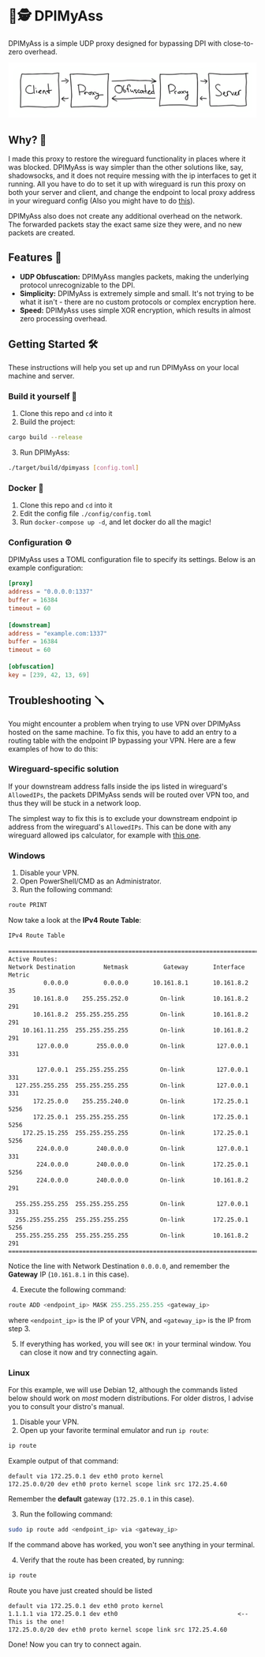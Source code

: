 # 🖕🕵 DPIMyAss

DPIMyAss is a simple UDP proxy designed for bypassing DPI with close-to-zero overhead.

![Funny image showing network architecture](./assets/network.svg)

## Why? 🤔

I made this proxy to restore the wireguard functionality in places where it was blocked. DPIMyAss is way simpler than the other solutions like, say, shadowsocks, and it does not require messing with the ip interfaces to get it running. All you have to do to set it up with wireguard is run this proxy on both your server and client, and change the endpoint to local proxy address in your wireguard config (Also you might have to do [this](#wireguard-specific-solution)).

DPIMyAss also does not create any additional overhead on the network. The forwarded packets stay the exact same size they were, and no new packets are created.

## Features 🚀

- **UDP Obfuscation:** DPIMyAss mangles packets, making the underlying protocol unrecognizable to the DPI.
- **Simplicity:** DPIMyAss is extremely simple and small. It's not trying to be what it isn't - there are no custom protocols or complex encryption here.
- **Speed:** DPIMyAss uses simple XOR encryption, which results in almost zero processing overhead.

## Getting Started 🛠️

These instructions will help you set up and run DPIMyAss on your local machine and server.

### Build it yourself 🔨
1. Clone this repo and `cd` into it
2. Build the project:
```bash
cargo build --release
```
3. Run DPIMyAss:
```bash
./target/build/dpimyass [config.toml]
```

### Docker 🐋
1. Clone this repo and `cd` into it
2. Edit the config file `./config/config.toml`
3. Run `docker-compose up -d`, and let docker do all the magic!

### Configuration ⚙️

DPIMyAss uses a TOML configuration file to specify its settings. Below is an example configuration:

```toml
[proxy]
address = "0.0.0.0:1337"
buffer = 16384
timeout = 60

[downstream]
address = "example.com:1337"
buffer = 16384
timeout = 60

[obfuscation]
key = [239, 42, 13, 69]
```

## Troubleshooting 🪛
You might encounter a problem when trying to use VPN over DPIMyAss hosted on the same machine. To fix this, you have to add an entry to a routing table with the endpoint IP bypassing your VPN. Here are a few examples of how to do this:

### Wireguard-specific solution

If your downstream address falls inside the ips listed in wireguard's `AllowedIPs`, the packets DPIMyAss sends will be routed over VPN too, and thus they will be stuck in a network loop.

The simplest way to fix this is to exclude your downstream endpoint ip address from the wireguard's `AllowedIPs`. This can be done with any wireguard allowed ips calculator, for example with [this one](https://www.procustodibus.com/blog/2021/03/wireguard-allowedips-calculator/).


### Windows
1. Disable your VPN.
2. Open PowerShell/CMD as an Administrator.
3. Run the following command:
```powershell
route PRINT
```
Now take a look at the **IPv4 Route Table**:
```
IPv4 Route Table

===========================================================================
Active Routes:
Network Destination        Netmask          Gateway       Interface  Metric
          0.0.0.0          0.0.0.0       10.161.8.1       10.161.8.2     35
       10.161.8.0    255.255.252.0         On-link        10.161.8.2    291
       10.161.8.2  255.255.255.255         On-link        10.161.8.2    291
    10.161.11.255  255.255.255.255         On-link        10.161.8.2    291
        127.0.0.0        255.0.0.0         On-link         127.0.0.1    331

        127.0.0.1  255.255.255.255         On-link         127.0.0.1    331
  127.255.255.255  255.255.255.255         On-link         127.0.0.1    331
       172.25.0.0    255.255.240.0         On-link        172.25.0.1   5256
       172.25.0.1  255.255.255.255         On-link        172.25.0.1   5256
    172.25.15.255  255.255.255.255         On-link        172.25.0.1   5256
        224.0.0.0        240.0.0.0         On-link         127.0.0.1    331
        224.0.0.0        240.0.0.0         On-link        172.25.0.1   5256
        224.0.0.0        240.0.0.0         On-link        10.161.8.2    291

  255.255.255.255  255.255.255.255         On-link         127.0.0.1    331
  255.255.255.255  255.255.255.255         On-link        172.25.0.1   5256
  255.255.255.255  255.255.255.255         On-link        10.161.8.2    291
===========================================================================
```
Notice the line with Network Destination `0.0.0.0`, and remember the **Gateway** IP (`10.161.8.1` in this case).

4. Execute the following command:
```powershell
route ADD <endpoint_ip> MASK 255.255.255.255 <gateway_ip>
```
where `<endpoint_ip>` is the IP of your VPN, and `<gateway_ip>` is the IP from step 3.

5. If everything has worked, you will see `OK!` in your terminal window. You can close it now and try connecting again.

### Linux
For this example, we will use Debian 12, although the commands listed below should work on *most* modern distributions. For older distros, I advise you to consult your distro's manual.
1. Disable your VPN.
2. Open up your favorite terminal emulator and run `ip route`:
```bash
ip route
```
Example output of that command:
```
default via 172.25.0.1 dev eth0 proto kernel
172.25.0.0/20 dev eth0 proto kernel scope link src 172.25.4.60
```
Remember the **default** gateway (`172.25.0.1` in this case).

3. Run the following command:
```bash
sudo ip route add <endpoint_ip> via <gateway_ip>
```
If the command above has worked, you won't see anything in your terminal.

4. Verify that the route has been created, by running:
```bash
ip route
```
Route you have just created should be listed
```
default via 172.25.0.1 dev eth0 proto kernel
1.1.1.1 via 172.25.0.1 dev eth0                                  <-- This is the one!
172.25.0.0/20 dev eth0 proto kernel scope link src 172.25.4.60
```
Done! Now you can try to connect again.
